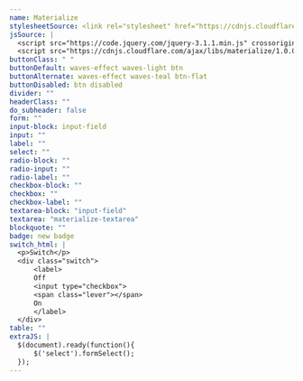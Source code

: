 ```yaml
---
name: Materialize
stylesheetSource: <link rel="stylesheet" href="https://cdnjs.cloudflare.com/ajax/libs/materialize/1.0.0/css/materialize.min.css">
jsSource: |
  <script src="https://code.jquery.com/jquery-3.1.1.min.js" crossorigin="anonymous"></script>
  <script src="https://cdnjs.cloudflare.com/ajax/libs/materialize/1.0.0/js/materialize.min.js"></script>
buttonClass: " "
buttonDefault: waves-effect waves-light btn
buttonAlternate: waves-effect waves-teal btn-flat
buttonDisabled: btn disabled
divider: ""
headerClass: ""
do_subheader: false
form: ""
input-block: input-field
input: ""
label: ""
select: ""
radio-block: ""
radio-input: ""
radio-label: ""
checkbox-block: ""
checkbox: ""
checkbox-label: ""
textarea-block: "input-field"
textarea: "materialize-textarea"
blockquote: ""
badge: new badge
switch_html: |
  <p>Switch</p>
  <div class="switch">
      <label>
      Off
      <input type="checkbox">
      <span class="lever"></span>
      On
      </label>
  </div>
table: ""
extraJS: |
  $(document).ready(function(){
      $('select').formSelect();
  });
---
```


